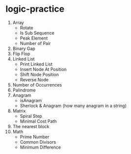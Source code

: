 # logic-practice

1. Array 
   - Rotate
   - Is Sub Sequence
   - Peak Element
   - Number of Pair
2. Binary Gap
3. Flip Flop
4. Linked List
    - Print Linked List
    - Insert Node At Position
    - Shift Node Position
    - Reverse Node
5. Number of Occurrences
6. Palindrome
7. Anagram
   - isAnagram
   - Sherlock & Anagram (how many anagram in a string)
8. Matrix
   - Spiral Step
   - Minimal Cost Path
9. The nearest block
10. Math
    - Prime Number
    - Common Divisors
    - Minimum Difference

